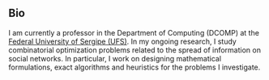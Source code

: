 ## Bio

I am currently a professor in the Department of Computing (DCOMP) at the <a href="https://en.ufs.br/pagina/21114" target="_blank">Federal University of Sergipe (UFS)</a>. In my ongoing research, I study combinatorial optimization problems related to the spread of information on social networks. In particular, I work on designing mathematical formulations, exact algorithms and heuristics for the problems I investigate.